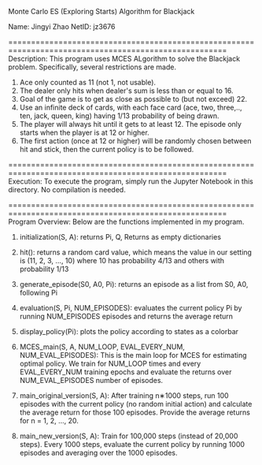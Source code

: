 Monte Carlo ES (Exploring Starts) Algorithm for Blackjack

Name: Jingyi Zhao
NetID: jz3676

======================================================================================================
Description:
This program uses MCES ALgorithm to solve the Blackjack problem.
Specifically, several restrictions are made.
1. Ace only counted as 11 (not 1, not usable).
2. The dealer only hits when dealer's sum is less than or equal to 16.
3. Goal of the game is to get as close as possible to (but not exceed) 22.
4. Use an infinite deck of cards, with each face card (ace, two, three,.., ten, jack, queen, king) 
    having 1/13 probability of being drawn.
5. The player will always hit until it gets to at least 12. 
    The episode only starts when the player is at 12 or higher.
6. The first action (once at 12 or higher) will be randomly chosen between hit and stick, 
    then the current policy is to be followed.

======================================================================================================
Execution:
To execute the program, simply run the Jupyter Notebook in this directory.
No compilation is needed.

======================================================================================================
Program Overview:
Below are the functions implemented in my program.
<!-- First, I present all the utility functions. -->

1. initialization(S, A): returns Pi, Q, Returns as empty dictionaries

2. hit(): returns a random card value, which means the value in our setting is (11, 2, 3, ..., 10)    where 10 has probability 4/13 and others with probability 1/13

3.  generate_episode(S0, A0, Pi): returns an episode as a list from S0, A0, following Pi

4. evaluation(S, Pi, NUM_EPISODES): evaluates the current policy Pi by running NUM_EPISODES episodes  and returns the average return

5. display_policy(Pi): plots the policy according to states as a colorbar

<!-- So far I've covered all the utility functions covered in my program.
Now I'll cover the main loop functions for MCES algorithms. -->

6.  MCES_main(S, A, NUM_LOOP, EVAL_EVERY_NUM, NUM_EVAL_EPISODES): This is the main loop for MCES for estimating optimal policy. We train for NUM_LOOP times and every EVAL_EVERY_NUM training epochs and evaluate the returns over NUM_EVAL_EPISODES number of episodes.

<!-- Below are the two functions for experiments (under different experiment settings).
Both of them give a return history during the training and plot the optimal policy. -->

7. main_original_version(S, A): After training n∗1000 steps, run 100 episodes with the current policy (no random initial action) and calculate the average return for those 100 episodes. Provide the average returns for n = 1, 2, ..., 20.

8. main_new_version(S, A): Train for 100,000 steps (instead of 20,000 steps). Every 1000 steps, evaluate the current policy by running 1000 episodes and averaging over the 1000 episodes.
